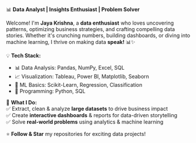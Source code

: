📊 **Data Analyst | Insights Enthusiast | Problem Solver**  

Welcome! I'm **Jaya Krishna**, a **data enthusiast** who loves uncovering patterns, optimizing business strategies, and crafting compelling data stories. Whether it's crunching numbers, building dashboards, or diving into machine learning, I thrive on making data **speak!** 📊✨

💡 **Tech Stack:**  
- 📊 Data Analysis: Pandas, NumPy, Excel, SQL  
- 📈 Visualization: Tableau, Power BI, Matplotlib, Seaborn  
- 🧠 ML Basics: Scikit-Learn, Regression, Classification  
- 🚀 Programming: Python, SQL

📌 **What I Do:**  
✅ Extract, clean & analyze **large datasets** to drive business impact  
✅ Create **interactive dashboards** & reports for data-driven storytelling  
✅ Solve **real-world problems** using analytics & machine learning  


⭐ **Follow & Star** my repositories for exciting data projects!  
